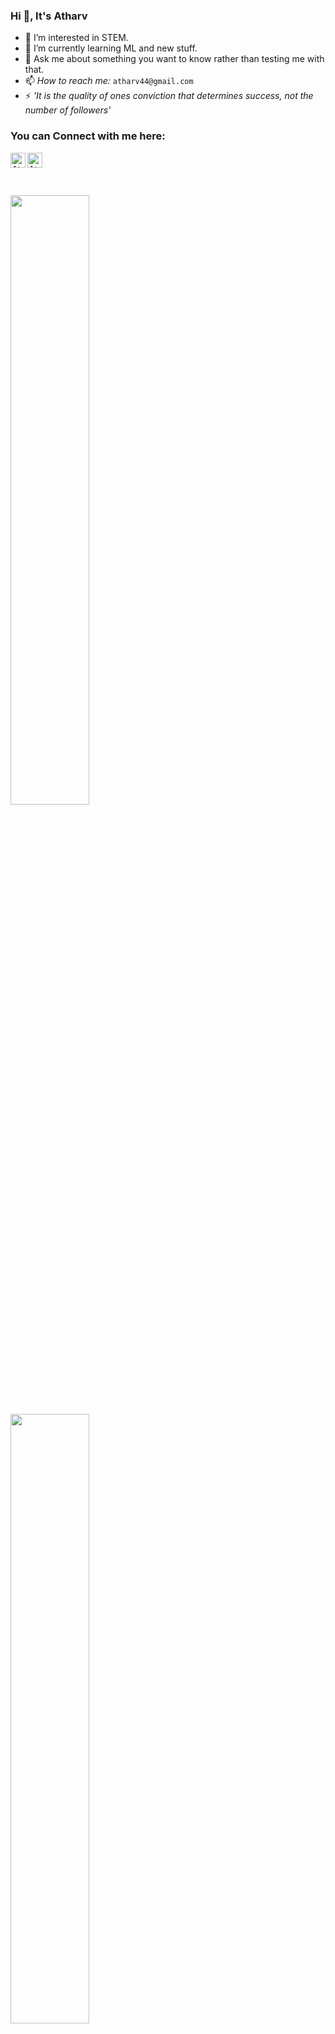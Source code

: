 ### Hi 👋, It's Atharv


- 🔭 I’m interested in STEM.
- 🌱 I’m currently learning ML and new stuff.
- 💬 Ask me about something you want to know rather than testing me with that.
- 📫 *How to reach me:* `atharv44@gmail.com`
- ⚡ *'It is the quality of ones conviction that determines success, not the number of followers'*

### You can Connect with me here:

<a href="https://www.linkedin.com/in/atharv-salian-a38780218/">
    <img align="left" alt="Atharv Salian | Linkedin" width="24px" src="https://github.com/TheDudeThatCode/TheDudeThatCode/blob/master/Assets/Linkedin.svg" />
  </a>
  <a href="https://www.instagram.com/_.atharv._/">
    <img align="left" alt="Atharv Salian | Instagram" width="24px" src="https://github.com/TheDudeThatCode/TheDudeThatCode/blob/master/Assets/Instagram.svg" />
  </a>


<br>
<br>
<br>
<br> 
<img height="50%" width="auto" src ="https://github-readme-stats.vercel.app/api?username=Atharv56&show_icons=true&count_private=true&theme=darcula&hide_border=true&hide=issues,contribs&bg_color=00000000">
  <img height="50%" width="auto" src ="https://github-readme-stats.vercel.app/api/top-langs/?username=Atharv56&layout=compact&hide_border=true&theme=darcula&bg_color=00000000&langs_count=6&hide=jupyter%20notebook,tex,css,php">




<br>
<p align="left"> <img src=https://komarev.com/ghpvc/?username=Atharv56 alt=mdirfan-code/></p>
